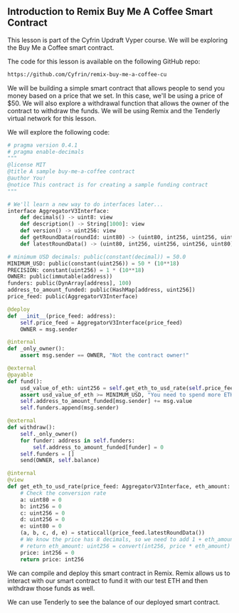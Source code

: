 ## Introduction to Remix Buy Me A Coffee Smart Contract

This lesson is part of the Cyfrin Updraft Vyper course. We will be exploring the Buy Me a Coffee smart contract.

The code for this lesson is available on the following GitHub repo:

```bash
https://github.com/Cyfrin/remix-buy-me-a-coffee-cu
```

We will be building a simple smart contract that allows people to send you money based on a price that we set. In this case, we'll be using a price of $50. We will also explore a withdrawal function that allows the owner of the contract to withdraw the funds. We will be using Remix and the Tenderly virtual network for this lesson.

We will explore the following code:

```python
# pragma version 0.4.1
# pragma enable-decimals
"""
@license MIT
@title A sample buy-me-a-coffee contract
@author You!
@notice This contract is for creating a sample funding contract
"""

# We'll learn a new way to do interfaces later...
interface AggregatorV3Interface:
    def decimals() -> uint8: view
    def description() -> String[1000]: view
    def version() -> uint256: view
    def getRoundData(roundId: uint80) -> (uint80, int256, uint256, uint256, uint80): view
    def latestRoundData() -> (uint80, int256, uint256, uint256, uint80): view

# minimum USD decimals: public(constant(decimal)) = 50.0
MINIMUM_USD: public(constant(uint256)) = 50 * (10**18)
PRECISION: constant(uint256) = 1 * (10**18)
OWNER: public(immutable(address))
funders: public(DynArray[address], 100)
address_to_amount_funded: public(HashMap[address, uint256])
price_feed: public(AggregatorV3Interface)

@deploy
def __init__(price_feed: address):
    self.price_feed = AggregatorV3Interface(price_feed)
    OWNER = msg.sender

@internal
def _only_owner():
    assert msg.sender == OWNER, "Not the contract owner!"

@external
@payable
def fund():
    usd_value_of_eth: uint256 = self.get_eth_to_usd_rate(self.price_feed, msg.value)
    assert usd_value_of_eth >= MINIMUM_USD, "You need to spend more ETH!!"
    self.address_to_amount_funded[msg.sender] += msg.value
    self.funders.append(msg.sender)

@external
def withdraw():
    self._only_owner()
    for funder: address in self.funders:
        self.address_to_amount_funded[funder] = 0
    self.funders = []
    send(OWNER, self.balance)

@internal
@view
def get_eth_to_usd_rate(price_feed: AggregatorV3Interface, eth_amount: uint256) -> uint256:
    # Check the conversion rate
    a: uint80 = 0
    b: int256 = 0
    c: uint256 = 0
    d: uint256 = 0
    e: uint80 = 0
    (a, b, c, d, e) = staticcall(price_feed.latestRoundData())
    # We know the price has 8 decimals, so we need to add 1 + eth_amount: uint256 = convert(int256, (10**18) * (b * (10**-8)))
    # return eth_amount: uint256 = convert(int256, price * eth_amount)
    price: int256 = 0
    return price: int256
```

We can compile and deploy this smart contract in Remix. Remix allows us to interact with our smart contract to fund it with our test ETH and then withdraw those funds as well.

We can use Tenderly to see the balance of our deployed smart contract.
